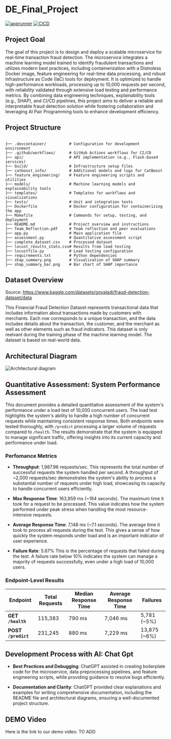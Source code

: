 # DE_Final_Project

[![apprunner](https://github.com/nzarama-kouadio/DE_Final_Project/actions/workflows/apprunner.yml/badge.svg)](https://github.com/nzarama-kouadio/DE_Final_Project/actions/workflows/apprunner.yml) [![CICD](https://github.com/nzarama-kouadio/DE_Final_Project/actions/workflows/CICD.yml/badge.svg)](https://github.com/nzarama-kouadio/DE_Final_Project/actions/workflows/CICD.yml)

## Project Goal

The goal of this project is to design and deploy a scalable microservice for real-time transaction fraud detection. The microservice integrates a machine learning model trained to identify fraudulent transactions and utilizes modern best practices, including containerization with a Distroless Docker image, feature engineering for real-time data processing, and robust Infrastructure as Code (IaC) tools for deployment. It is optimized to handle high-performance workloads, processing up to 10,000 requests per second, with reliability validated through extensive load testing and performance metrics. By combining data engineering techniques, explainability tools (e.g., SHAP), and CI/CD pipelines, this project aims to deliver a reliable and interpretable fraud detection solution while fostering collaboration and leveraging AI Pair Programming tools to enhance development efficiency.

## Project Structure

```

├── .devcontainer/          # Configuration for development environment
├── .github/workflows/      # GitHub Actions workflows for CI/CD
├── api/                    # API implementation (e.g., Flask-based services)
├── build/                  # Infrastructure setup files
├── catboost_info/          # Additional models and logs for CatBoost
├── feature_engineering/    # Feature engineering scripts and utilities
├── models/                 # Machine learning models and explainability tools
├── templates/              # Templates for workflows and visualizations
├── tests/                  # Unit and integration tests
├── Dockerfile              # Docker configuration for containerizing the app
├── Makefile                # Commands for setup, testing, and deployment
├── README.md               # Project overview and instructions
├── Team_Reflection.pdf     # Team reflection and peer evaluations
├── app.py                  # Main application file
├── assessment.py           # Quantitative assessment script
├── complete_dataset.csv    # Processed dataset
├── locust_results_stats.csv# Results from load testing
├── locustfile.py           # Load testing configuration
├── requirements.txt        # Python dependencies
├── shap_summary.png        # Visualization of SHAP summary
├── shap_summary_bar.png    # Bar chart of SHAP importance

```

## Dataset Overview

Source: https://www.kaggle.com/datasets/goyaladi/fraud-detection-dataset/data

This Financial Fraud Detection Dataset represents transactional data that includes information about transactions made by customers with merchants. Each row corresponds to a unique transaction, and the data includes details about the transaction, the customer, and the merchant as well as other elements such as fraud indicators. This dataset is only reelvant during the training phase of the machine learning model. The dataset is based on real-world data.

## Architectural Diagram
![Architectural diagram](https://github.com/user-attachments/assets/fe487cce-7782-4363-9b23-d67be194e7ee)

## Quantitative Assessment: System Performance Assessment

This document provides a detailed quantitative assessment of the system's performance under a load test of 10,000 concurrent users. The load test highlights the system's ability to handle a high number of concurrent requests while maintaining consistent response times. Both endpoints were tested thoroughly, with `/predict` processing a larger volume of requests compared to `/health`. The results demonstrate that the system is equipped to manage significant traffic, offering insights into its current capacity and performance under load.

### Perfomance Metrics

-   **Throughput**: 1,987.96 requests/sec. This represents the total number of successful requests the system handled per second. A throughput of \~2,000 requests/sec demonstrates the system's ability to process a substantial number of requests under high load, showcasing its capacity to handle concurrent users efficiently.

-   **Max Response Time**: 163,959 ms (\~164 seconds). The maximum time it took for a request to be processed. This value indicates how the system performed under peak stress when handling the most resource-intensive requests.

-   **Average Response Time**: 7,148 ms (\~7.1 seconds). The average time it took to process all requests during the test. This gives a sense of how quickly the system responds under load and is an important indicator of user experience.

-   **Failure Rate**: 5.67% This is the percentage of requests that failed during the test. A failure rate below 10% indicates the system can manage a majority of requests successfully, even under a high load of 10,000 users.

### Endpoint-Level Results

| Endpoint | Total Requests | Median Response Time | Average Response Time | Failures |
|---------------|---------------|---------------|---------------|---------------|
| **GET `/health`** | 115,383 | 790 ms | 7,046 ms | 5,781 (\~5%) |
| **POST `/predict`** | 231,245 | 880 ms | 7,229 ms | 13,875 (\~6%) |


## Development Process with AI: Chat Gpt

- **Best Practices and Debugging**: ChatGPT assisted in creating boilerplate code for the microservice, data preprocessing pipelines, and feature engineering scripts, while providing guidance to resolve bugs efficiently.
  
- **Documentation and Clarity**: ChatGPT provided clear explanations and examples for writing comprehensive documentation, including the README file and architectural diagrams, ensuring a well-documented project structure.


## DEMO Video

Here is the link to our demo video: TO ADD

